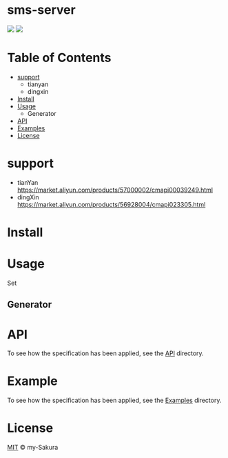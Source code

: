 # sms-server 

<a href = https://www.github.com/my-sakura/sms-server><img src = "https://img.shields.io/badge/readme%20style-standard-green"></a>
<a href = https://goreportcard.com/report/github.com/my-sakura/sms-server><img src="https://goreportcard.com/badge/github.com/my-sakura/sms-server"></a>
  
# Table of Contents

- [support]()
  - tianyan
  - dingxin
- [Install](https://github.com/my-Sakura/sms-server#install)
- [Usage](https://github.com/my-Sakura/sms-server#usage)
  - Generator
- [API](https://github.com/my-Sakura/sms-server#api)
- [Examples](https://github.com/my-Sakura/sms-server#example)
- [License](https://github.com/my-Sakura/sms-server#license)

# support
- tianYan
  https://market.aliyun.com/products/57000002/cmapi00039249.html
- dingXin
  https://market.aliyun.com/products/56928004/cmapi023305.html
  
# Install

# Usage

Set

## Generator

# API

To see how the specification has been applied, see the [API](https://github.com/my-Sakura/sms-server/tree/main/api) directory.

# Example

To see how the specification has been applied, see the [Examples](https://github.com/my-Sakura/sms-server/tree/main/examples) directory.

# License

[MIT](https://github.com/my-Sakura/sms-server/blob/main/LICENSE) © my-Sakura
